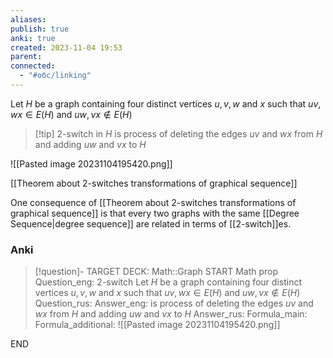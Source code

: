 ```yaml
---
aliases: 
publish: true
anki: true
created: 2023-11-04 19:53
parent: 
connected:
  - "#обс/linking"
---
```

Let $H$ be a graph containing four distinct vertices $u,v,w$ and $x$ such that $uv,wx ∈ E(H)$ and ${} uw,vx \not\in E(H) {}$

> [!tip] 2-switch in ${} H {}$
is process of deleting the edges ${} uv$ and $wx$ from $H$ and adding $uw$ and $vx$ to $H {}$ 

![[Pasted image 20231104195420.png]]


[[Theorem about 2-switches transformations of graphical sequence]]

One consequence of [[Theorem about 2-switches transformations of graphical sequence]] is that every two graphs with the same [[Degree Sequence|degree sequence]] are related in terms of [[2-switch]]es.

### Anki
> [!question]-
TARGET DECK: Math::Graph
START
Math prop
Question_eng: 2-switch 
Let ${} H$ be a graph containing four distinct vertices $u,v,w$ and $x$ such that $uv,wx ∈ E(H)$ and $uw,vx \not\in E(H)$
Question_rus: 
Answer_eng: is process of deleting the edges $uv$ and $wx$ from $H$ and adding $uw$ and $vx$ to $H {}$ 
Answer_rus: 
Formula_main: 
Formula_additional: ![[Pasted image 20231104195420.png]]
<!--ID: 1699125265709-->
END



